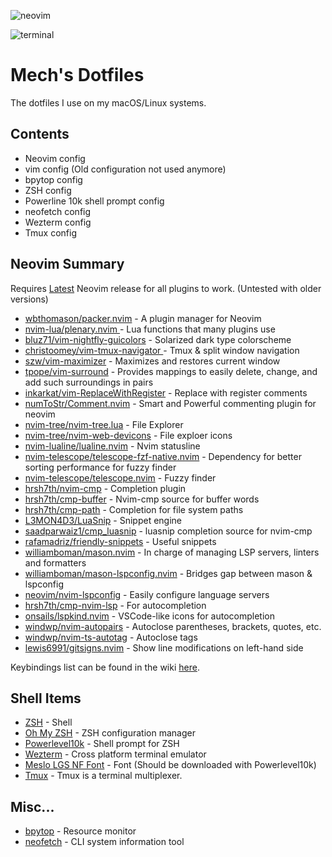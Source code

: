 ![neovim](https://github-production-user-asset-6210df.s3.amazonaws.com/7492741/251305878-60c429c9-00a3-4235-8b65-55ec91d41ae1.png)

![terminal](https://github.com/CtrlAltMech/sspush/assets/7492741/169aac12-d022-4c71-aaf2-7b6462ac68cd)

# Mech's Dotfiles

The dotfiles I use on my macOS/Linux systems.

## Contents
- Neovim config
- vim config (Old configuration not used anymore)
- bpytop config
- ZSH config
- Powerline 10k shell prompt config
- neofetch config
- Wezterm config
- Tmux config

## Neovim Summary
Requires [Latest](https://github.com/neovim/neovim/releases/tag/stable) Neovim release for all plugins to work. (Untested with older versions)

- [wbthomason/packer.nvim](https://github.com/wbthomason/packer.nvim) - A plugin manager for Neovim
- [nvim-lua/plenary.nvim ](https://github.com/nvim-lua/plenary.nvim) - Lua functions that many plugins use
- [bluz71/vim-nightfly-guicolors](https://github.com/bluz71/vim-nightfly-colors) - Solarized dark type colorscheme
- [christoomey/vim-tmux-navigator ](https://github.com/christoomey/vim-tmux-navigator) - Tmux & split window navigation
- [szw/vim-maximizer](https://github.com/szw/vim-maximizer) - Maximizes and restores current window
- [tpope/vim-surround](https://github.com/tpope/vim-surround) - Provides mappings to easily delete, change, and add such surroundings in pairs
- [inkarkat/vim-ReplaceWithRegister](https://github.com/inkarkat/vim-ReplaceWithRegister) - Replace with register comments
- [numToStr/Comment.nvim](https://github.com/numToStr/Comment.nvim) - Smart and Powerful commenting plugin for neovim 
- [nvim-tree/nvim-tree.lua](https://github.com/nvim-tree/nvim-tree.lua) - File Explorer
- [nvim-tree/nvim-web-devicons](https://github.com/nvim-tree/nvim-web-devicons) - File exploer icons
- [nvim-lualine/lualine.nvim](https://github.com/nvim-lualine/lualine.nvim) - Nvim statusline
- [nvim-telescope/telescope-fzf-native.nvim](https://github.com/nvim-telescope/telescope-fzf-native.nvim) - Dependency for better sorting performance for fuzzy finder
- [nvim-telescope/telescope.nvim](https://github.com/nvim-telescope/telescope.nvim) - Fuzzy finder
- [hrsh7th/nvim-cmp](https://github.com/hrsh7th/nvim-cmp) - Completion plugin
- [hrsh7th/cmp-buffer](https://github.com/hrsh7th/cmp-buffer) - Nvim-cmp source for buffer words
- [hrsh7th/cmp-path](https://github.com/hrsh7th/cmp-path) - Completion for file system paths
- [L3MON4D3/LuaSnip](https://github.com/L3MON4D3/LuaSnip) - Snippet engine
- [saadparwaiz1/cmp_luasnip](https://github.com/L3MON4D3/LuaSnip) - luasnip completion source for nvim-cmp
- [rafamadriz/friendly-snippets](https://github.com/rafamadriz/friendly-snippets) - Useful snippets
- [williamboman/mason.nvim](https://github.com/williamboman/mason.nvim) - In charge of managing LSP servers, linters and formatters
- [williamboman/mason-lspconfig.nvim](https://github.com/williamboman/mason-lspconfig.nvim) - Bridges gap between mason & lspconfig
- [neovim/nvim-lspconfig](https://github.com/neovim/nvim-lspconfig) - Easily configure language servers
- [hrsh7th/cmp-nvim-lsp](https://github.com/hrsh7th/cmp-nvim-lsp) - For autocompletion
- [onsails/lspkind.nvim](https://github.com/onsails/lspkind.nvim) - VSCode-like icons for autocompletion
- [windwp/nvim-autopairs](https://github.com/windwp/nvim-autopairs) - Autoclose parentheses, brackets, quotes, etc.
- [windwp/nvim-ts-autotag](https://github.com/windwp/nvim-ts-autotag) - Autoclose tags
- [lewis6991/gitsigns.nvim](https://github.com/lewis6991/gitsigns.nvim) - Show line modifications on left-hand side

Keybindings list can be found in the wiki [here](https://github.com/CtrlAltMech/dotfiles/wiki/Neovim-Keybindings).

## Shell Items
- [ZSH](https://zsh.sourceforge.io/) - Shell
- [Oh My ZSH](https://ohmyz.sh/) - ZSH configuration manager
- [Powerlevel10k](https://github.com/romkatv/powerlevel10k) - Shell prompt for ZSH
- [Wezterm](https://wezfurlong.org/wezterm/) - Cross platform terminal emulator
- [Meslo LGS NF Font](https://github.com/romkatv/powerlevel10k#manual-font-installation) - Font (Should be downloaded with Powerlevel10k)
- [Tmux](https://github.com/tmux/tmux/wiki) - Tmux is a terminal multiplexer.

## Misc...
- [bpytop](https://github.com/aristocratos/bpytop) - Resource monitor
- [neofetch](https://github.com/dylanaraps/neofetch) - CLI system information tool
